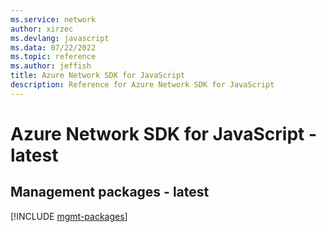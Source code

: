 ```yaml
---
ms.service: network
author: xirzec
ms.devlang: javascript
ms.data: 07/22/2022
ms.topic: reference
ms.author: jeffish
title: Azure Network SDK for JavaScript
description: Reference for Azure Network SDK for JavaScript
---
```

# Azure Network SDK for JavaScript - latest

## Management packages - latest
[!INCLUDE [mgmt-packages](network-mgmt-index.md)]